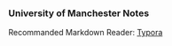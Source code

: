 ### University of Manchester Notes
Recommanded Markdown Reader: [Typora](https://github.com/typora)
